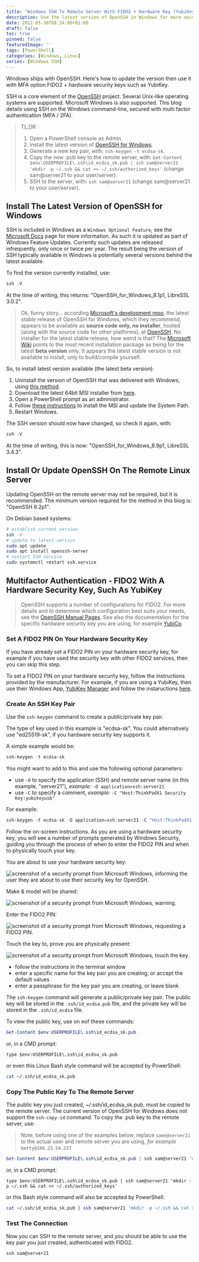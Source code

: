 ```yaml
---
title: "Windows SSH To Remote Server With FIDO2 + Hardware Key (YubiKey) Multi Factor Authentication MFA / 2FA "
description: Use the latest version of OpenSSH in Windows for more secure authentication. 
date: 2022-05-30T08:34:00+01:00
draft: false
toc: true
pinned: false
featuredImage: ''
tags: [PowerShell]
categories: [Windows, Linux]
series: [Windows SSH]
---
```


Windows ships with OpenSSH.  Here's how to update the version then use it with MFA option FIDO2 + hardware security keys such as YubiKey.

<!--more-->

SSH is a core element of the [OpenSSH](https://www.openssh.com/) project.  Several Unix-like operating systems are supported. Microsoft Windows is also supported.  This blog details using SSH on the Windows command-line, secured with multi factor authentication (MFA / 2FA). 

> TL;DR
> 1. Open a PowerShell console as Admin.
> 1. Install the latest version of [OpenSSH for Windows](https://github.com/PowerShell/Win32-OpenSSH/wiki/Install-Win32-OpenSSH-Using-MSI).
> 1. Generate a new key pair, with: `ssh-keygen -t ecdsa-sk`.
> 1. Copy the new .pub key to the remote server, with: `Get-Content $env:USERPROFILE\.ssh\id_ecdsa_sk.pub | ssh sam@server21 'mkdir -p ~/.ssh && cat >> ~/.ssh/authorized_keys'` (change sam@server21 to your user/server).
> 1. SSH to the server, with: `ssh sam@server21` (change sam@server21 to your user/server).

## Install The Latest Version of OpenSSH for Windows

SSH is included in Windows as a `Windows Optional Feature`, see the [Microsoft Docs](https://docs.microsoft.com/en-us/windows-server/administration/openssh/openssh_install_firstuse) page for more information.  As such it is updated as part of Windows Feature Updates.  Currently such updates are released infrequently, only once or twice per year. The result being the version of SSH typically available in Windows is potentially several versions behind the latest available.

To find the version currently installed, use:

```PowerShell
ssh -V
```

At the time of writing, this returns: "OpenSSH_for_Windows_8.1p1, LibreSSL 3.0.2".

> Ok, funny story... according [Microsoft's development repo](https://github.com/PowerShell/openssh-portable#readme), the latest *stable* release of OpenSSH for Windows, which they recommend, appears to be available as __source code only, no installer__, hosted (along with the source code for other platforms), at [OpenSSH](https://www.openssh.com/portable.html). No installer for the latest stable release, how weird is that? The [Microsoft Wiki](https://github.com/PowerShell/openssh-portable/wiki) points to the most recent installation package as being for the latest __beta version__ only. It appears the latest stable version is not available to install, only to build/compile yourself.

So, to install latest version available (the latest beta version):

1. Uninstall the version of OpenSSH that was delivered with Windows, using [this method](https://docs.microsoft.com/en-us/windows-server/administration/openssh/openssh_install_firstuse#uninstall-openssh-using-windows-settings).
1. Download the latest 64bit MSI installer from [here](https://github.com/PowerShell/Win32-OpenSSH/releases/latest).
1. Open a PowerShell prompt as an administrator.
1. Follow [these instructions](https://github.com/PowerShell/Win32-OpenSSH/wiki/Install-Win32-OpenSSH-Using-MSI) to install the MSI and update the System Path.
1. Restart Windows.

The SSH version should now have changed, so check it again, with:

```PowerShell
ssh -V
```

At the time of writing, this is now: "OpenSSH_for_Windows_8.9p1, LibreSSL 3.4.3".

## Install Or Update OpenSSH On The Remote Linux Server

Updating OpenSSH on the remote server may not be required, but it is recommended. The minimum version required for the method in this blog is: "OpenSSH 8.2p1".

On Debian based systems:

```Bash
# establish current version
ssh -V
# update to latest version
sudo apt update
sudo apt install openssh-server
# restart SSH service
sudo systemctl restart ssh.service
```

## Multifactor Authentication - FIDO2 With A Hardware Security Key, Such As YubiKey

> OpenSSH supports a number of configurations for FIDO2.  For more details and to determine which configuration best suits your needs, see the [OpenSSH Manual Pages](https://www.openssh.com/manual.html). See also the documentation for the specific hardware security key you are using, for example [YubiCo](https://developers.yubico.com/SSH/Securing_SSH_with_FIDO2.html).

### Set A FIDO2 PIN On Your Hardware Security Key

If you have already set a FIDO2 PIN on your hardware security key, for example if you have used the security key with other FIDO2 services, then you can skip this step.

To set a FIDO2 PIN on your hardware security key, follow the instructions provided by the manufacturer.  For example, if you are using a YubiKey, then use their Windows App, [YubiKey Manager](https://www.yubico.com/support/download/yubikey-manager/) and follow the instaructions [here](https://support.yubico.com/hc/en-us/articles/4402836718866-Understanding-YubiKey-PINs#:~:text=PIN%20Management,FIDO2%20and%20clicking%20Set%20PIN.).

### Create An SSH Key Pair

Use the `ssh-keygen` command to create a public/private key pair. 

The type of key used in this example is "ecdsa-sk".  You could alternatively use "ed25519-sk", if you hardware security key supports it.

A simple example would be:

```PowerShell
ssh-keygen -t ecdsa-sk
```

You might want to add to this and use the following optional parameters:

- use `-O` to specify the application (SSH) and remote server name (in this example, "server21"), *example:* `-O application=ssh:server21`
- use `-C` to specify a comment, *example:* `-C "Host:ThinkPadX1 Security Key:yubikeyusb"`

For example:

```PowerShell
ssh-keygen -t ecdsa-sk -O application=ssh:server21 -C "Host:ThinkPadX1 Security Key:yubikeyusb"
```

Follow the on-screen instructions. As you are using a hardware security key, you will see a number of prompts generated by Windows Secuirty, guiding you through the process of when to enter the FIDO2 PIN and when to physically touch your key.

You are about to use your hardware security key:

![screenshot of a security prompt from Microsoft Windows, informing the user they are about to use their security key for OpenSSH.](/images/ssh-secuirtykey1.png "First security prompt")

Make & model will be shared:

![screenshot of a security prompt from Microsoft Windows, warning.](/images/ssh-secuirtykey2.png "Warning that the make and model of the key will be shared with SSH")

Enter the FIDO2 PIN:

![screenshot of a security prompt from Microsoft Windows, requesting a FIDO2 PIN.](/images/ssh-secuirtykey3.png "Enter the FIDO2 PIN")

Touch the key to, prove you are physically present:

![screenshot of a security prompt from Microsoft Windows, touch the key.](/images/ssh-secuirtykey4.png "Touch the key to prove you are physically present")

- follow the instructions in the terminal window
- enter a specific name for the key pair you are creating, or accept the default values
- enter a passphrase for the key pair you are creating, or leave blank

The `ssh-keygen` command will generate a public/private key pair.  The public key will be stored in the `.ssh/id_ecdsa.pub` file, and the private key will be stored in the `.ssh/id_ecdsa` file.

To view the public key, use on eof these commands:

```PowerShell
Get-Content $env:USERPROFILE\.ssh\id_ecdsa_sk.pub
```

or, in a CMD prompt:

```Batchfile
type $env:USERPROFILE\.ssh\id_ecdsa_sk.pub
```


or even this Linux Bash style command will be accepted by PowerShell:

```Bash
cat ~/.ssh/id_ecdsa_sk.pub
```

### Copy The Public Key To The Remote Server

The public key you just created, ~/.ssh/id_ecdsa_sk.pub, must be copied to the remote server. The current version of OpenSSH for Windows does not support the `ssh-copy-id` command. To copy the .pub key to the remote server, use:

> Note, before using one of the examples below, replace `same@server21` to the actual user and remote server you are using, *for example* `betty@108.23.54.237`.
    
```PowerShell
Get-Content $env:USERPROFILE\.ssh\id_ecdsa_sk.pub | ssh sam@server21 'mkdir -p ~/.ssh && cat >> ~/.ssh/authorized_keys'
```

or, in a CMD prompt:

```Batchfile
type $env:USERPROFILE\.ssh\id_ecdsa_sk.pub | ssh sam@server21 'mkdir -p ~/.ssh && cat >> ~/.ssh/authorized_keys'
```

or this Bash style command will also be accepted by PowerShell:

```Bash
cat ~/.ssh/id_ecdsa_sk.pub | ssh sam@server21 'mkdir -p ~/.ssh && cat >> ~/.ssh/authorized_keys'
```

### Test The Connection

Now you can SSH to the remote server, and you should be able to use the key pair you just created, authenticated with FIDO2.

```PowerShell
ssh sam@server21
```
